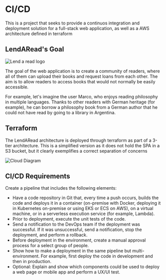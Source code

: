 # CI/CD

This is a project that seeks to provide a continuos integration and deployment solution for a full-stack web application, as well as a AWS architecture defined in terraform


## LendARead's Goal
![Lend a read logo](LendARead2-AWS/LendARead2/frontend/public/static/logo-claro.png)

The goal of the web application is to create a community of readers, where all of them can upload their books and request loans from each other. The aim is to allow readers to access books that would not normally be easily accessible.

For example, let's imagine the user Marco, who enjoys reading philosophy in multiple languages. Thanks to other readers with German heritage (for example), he can borrow a philosophy book from a German author that he could not have read by going to a library in Argentina.


## Terraform

The LendARead architecture is deployed through terraform as part of a 3-tier architecture. This is a simplified version as it does not hold the SPA in a S3 bucket, but it clearly exemplifies a correct separation of concerns

![Cloud Diagram](LendARead2-AWS/cloud.png)

## CI/CD Requirements

Create a pipeline that includes the following elements:

- Have a code repository in Git that, every time a push occurs, builds the code and deploys it in a container (on-premise with Docker, deploying it in Kubernetes on-premise or using EKS or ECS on AWS), on a virtual machine, or in a serverless execution service (for example, Lambda).
- Prior to deployment, execute the unit tests of the code.
- Send a notification to the DevOps team if the deployment was successful. If it was unsuccessful, send a notification, stop the deployment, and perform a rollback.
- Before deployment in the environment, create a manual approval process for a select group of people.
- Show how to make a deployment in the same pipeline but multi-environment. For example, first deploy the code in development and then in production.
- Optional: Explain and show which components could be used to deploy a web page or mobile app and perform a UX/UI test.

